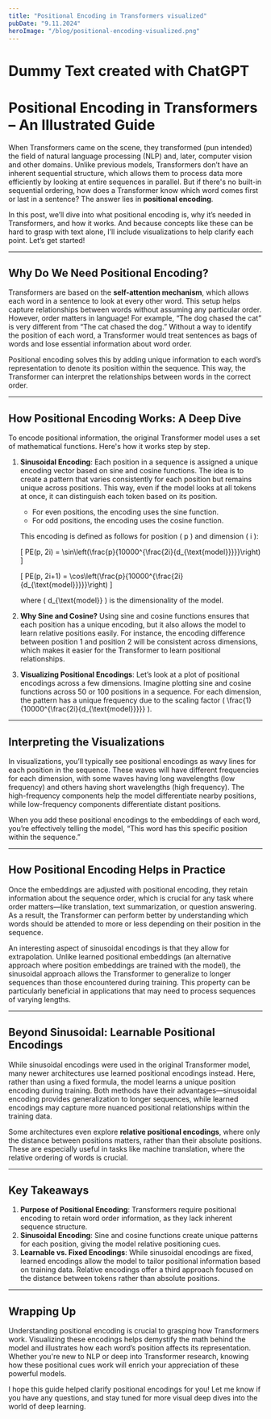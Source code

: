 ```yaml
---
title: "Positional Encoding in Transformers visualized"
pubDate: "9.11.2024"
heroImage: "/blog/positional-encoding-visualized.png"
---
```


# Dummy Text created with ChatGPT

# Positional Encoding in Transformers – An Illustrated Guide

When Transformers came on the scene, they transformed (pun intended) the field of natural language processing (NLP) and, later, computer vision and other domains. Unlike previous models, Transformers don’t have an inherent sequential structure, which allows them to process data more efficiently by looking at entire sequences in parallel. But if there's no built-in sequential ordering, how does a Transformer know which word comes first or last in a sentence? The answer lies in **positional encoding**.

In this post, we’ll dive into what positional encoding is, why it’s needed in Transformers, and how it works. And because concepts like these can be hard to grasp with text alone, I’ll include visualizations to help clarify each point. Let’s get started!

---

## Why Do We Need Positional Encoding?

Transformers are based on the **self-attention mechanism**, which allows each word in a sentence to look at every other word. This setup helps capture relationships between words without assuming any particular order. However, order matters in language! For example, “The dog chased the cat” is very different from “The cat chased the dog.” Without a way to identify the position of each word, a Transformer would treat sentences as bags of words and lose essential information about word order.

Positional encoding solves this by adding unique information to each word’s representation to denote its position within the sequence. This way, the Transformer can interpret the relationships between words in the correct order.

---

## How Positional Encoding Works: A Deep Dive

To encode positional information, the original Transformer model uses a set of mathematical functions. Here's how it works step by step.

1. **Sinusoidal Encoding**:
   Each position in a sequence is assigned a unique encoding vector based on sine and cosine functions. The idea is to create a pattern that varies consistently for each position but remains unique across positions. This way, even if the model looks at all tokens at once, it can distinguish each token based on its position.

   - For even positions, the encoding uses the sine function.
   - For odd positions, the encoding uses the cosine function.

   This encoding is defined as follows for position \( p \) and dimension \( i \):

   \[
   PE(p, 2i) = \sin\left(\frac{p}{10000^{\frac{2i}{d\_{\text{model}}}}}\right)
   \]

   \[
   PE(p, 2i+1) = \cos\left(\frac{p}{10000^{\frac{2i}{d\_{\text{model}}}}}\right)
   \]

   where \( d\_{\text{model}} \) is the dimensionality of the model.

2. **Why Sine and Cosine?**
   Using sine and cosine functions ensures that each position has a unique encoding, but it also allows the model to learn relative positions easily. For instance, the encoding difference between position 1 and position 2 will be consistent across dimensions, which makes it easier for the Transformer to learn positional relationships.

3. **Visualizing Positional Encodings**:
   Let’s look at a plot of positional encodings across a few dimensions. Imagine plotting sine and cosine functions across 50 or 100 positions in a sequence. For each dimension, the pattern has a unique frequency due to the scaling factor \( \frac{1}{10000^{\frac{2i}{d\_{\text{model}}}}} \).

---

## Interpreting the Visualizations

In visualizations, you’ll typically see positional encodings as wavy lines for each position in the sequence. These waves will have different frequencies for each dimension, with some waves having long wavelengths (low frequency) and others having short wavelengths (high frequency). The high-frequency components help the model differentiate nearby positions, while low-frequency components differentiate distant positions.

When you add these positional encodings to the embeddings of each word, you’re effectively telling the model, “This word has this specific position within the sequence.”

---

## How Positional Encoding Helps in Practice

Once the embeddings are adjusted with positional encoding, they retain information about the sequence order, which is crucial for any task where order matters—like translation, text summarization, or question answering. As a result, the Transformer can perform better by understanding which words should be attended to more or less depending on their position in the sequence.

An interesting aspect of sinusoidal encodings is that they allow for extrapolation. Unlike learned positional embeddings (an alternative approach where position embeddings are trained with the model), the sinusoidal approach allows the Transformer to generalize to longer sequences than those encountered during training. This property can be particularly beneficial in applications that may need to process sequences of varying lengths.

---

## Beyond Sinusoidal: Learnable Positional Encodings

While sinusoidal encodings were used in the original Transformer model, many newer architectures use learned positional encodings instead. Here, rather than using a fixed formula, the model learns a unique position encoding during training. Both methods have their advantages—sinusoidal encoding provides generalization to longer sequences, while learned encodings may capture more nuanced positional relationships within the training data.

Some architectures even explore **relative positional encodings**, where only the distance between positions matters, rather than their absolute positions. These are especially useful in tasks like machine translation, where the relative ordering of words is crucial.

---

## Key Takeaways

1. **Purpose of Positional Encoding**: Transformers require positional encoding to retain word order information, as they lack inherent sequence structure.
2. **Sinusoidal Encoding**: Sine and cosine functions create unique patterns for each position, giving the model relative positioning cues.
3. **Learnable vs. Fixed Encodings**: While sinusoidal encodings are fixed, learned encodings allow the model to tailor positional information based on training data. Relative encodings offer a third approach focused on the distance between tokens rather than absolute positions.

---

## Wrapping Up

Understanding positional encoding is crucial to grasping how Transformers work. Visualizing these encodings helps demystify the math behind the model and illustrates how each word’s position affects its representation. Whether you're new to NLP or deep into Transformer research, knowing how these positional cues work will enrich your appreciation of these powerful models.

I hope this guide helped clarify positional encodings for you! Let me know if you have any questions, and stay tuned for more visual deep dives into the world of deep learning.

